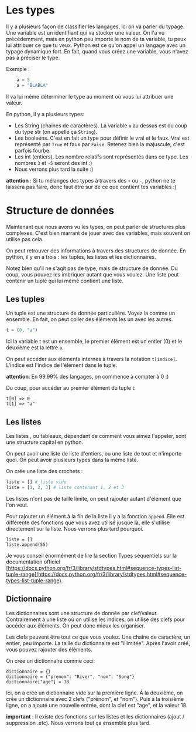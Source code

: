 # Les types

Il y a plusieurs façon de classifier les langages, ici on va parler du typage.
Une variable est un identifiant qui va stocker une valeur. On l'a vu précédemment, mais en python peu importe le nom de ta variable, tu peux lui attribuer ce que tu veux.
Python est ce qu'on appel un langage avec un typage dynamique fort. En fait, quand vous créez une variable, vous n'avez pas à préciser le type.

Exemple :

```python
	a = 5
	a = "BLABLA"
```

Il va lui même déterminer le type au moment où vous lui attribuer une valeur.

En python, il y a plusieurs types:

* Les String (chaines de caractères). La variable `a` au dessus est du coup du type str (on appelle ça `String`).
* Les booleéns. C'est en fait un type pour définir le vrai et le faux. Vrai est représenté par `True` et faux par `False`. Retenez bien la majuscule, c'est parfois fourbe.
* Les int (entiers). Les nombre relatifs sont représentés dans ce type. Les nombres `3` et `-5` seront des int :)
* Nous verrons plus tard la suite :)

__attention__ : Si tu mélanges des types à travers des `+` ou `-`, python ne te laissera pas faire, donc faut être sur de ce que contient tes variables :)


# Structure de données

Maintenant que nous avons vu les types, on peut parler de structures plus complexes. C'est bien marrant de jouer avec des variables, mais souvent on utilise pas cela.

On peut retrouver des informations à travers des structures de donnée. En python, il y en a trois : les tuples, les listes et les dictionnaires.

Notez bien qu'il ne s'agit pas de type, mais de structure de donnée. Du coup, vous pouvez les imbriquer autant que vous voulez. Une liste peut contenir un tuple qui lui même contient une liste.

## Les tuples

Un tuple est une structure de donnée particulière. Voyez la comme un ensemble. En fait, on peut coller des éléments les un avec les autres.

```python
t = (0, "a")
```

Ici la variable t est un ensemble, le premier élément est un entier (0) et le deuxième est la lettre `a`.

On peut accéder aux éléments internes à travers la notation `t[indice]`.
L'indice est l'indice de l'élément dans le tuple.

__attention__: En 99.99% des langages, on commence à compter à 0 :)

Du coup, pour accéder au premier élément du tuple t:

```
t[0] => 0
t[1] => "a"
```

## Les listes

Les listes , ou tableaux, dépendant de comment vous aimez l'appeler, sont une structure capital en python.

On peut avoir une liste de liste d'entiers, ou une liste de tout et n'importe quoi. On peut avoir plusieurs types dans la même liste.

On crée une liste des crochets :

```python
liste = [] # liste vide
liste = [1, 2, 3] # liste contenant 1, 2 et 3
```

Les listes n'ont pas de taille limite, on peut rajouter autant d'élément que l'on veut.

Pour rajouter un élément à la fin de la liste il y a la fonction `append`. Elle est différente des fonctions que vous avez utilisé jusque là, elle s'utilise directement sur la liste. Nous verrons plus tard pourquoi.

```
liste = []
liste.append(55)
```

Je vous conseil énormément de lire la section Types séquentiels sur la documentation officiel [https://docs.python.org/fr/3/library/stdtypes.html#sequence-types-list-tuple-range](https://docs.python.org/fr/3/library/stdtypes.html#sequence-types-list-tuple-range).

## Dictionnaire

Les dictionnaires sont une structure de donnée par clef/valeur. Contrairement à une liste où on utilise les indices, on utilise des clefs pour accéder aux éléments. On peut donc mieux les organiser.

Les clefs peuvent être tout ce que vous voulez. Une chaîne de caractère, un entier, peu importe. La taille du dictionnaire est "illimitée". Après l'avoir créé, vous pouvez rajouter des éléments.

On crée un dictionnaire comme ceci:
```
dictionnaire = {}
dictionnaire = {"prenom": "River", "nom": "Song"}
dictionnaire["age"] = 18
```

Ici, on a crée un dictionnaire vide sur la première ligne. À la deuxième, on crée un dictionnaire avec 2 clefs ("prénom", et "nom"). Puis à la troisième ligne, on a ajouté une nouvelle entrée, dont la clef est "age", et la valeur 18.


__important__ : Il existe des fonctions sur les listes et les dictionnaires (ajout / suppression .etc). Nous verrons tout ça ensemble plus tard.
